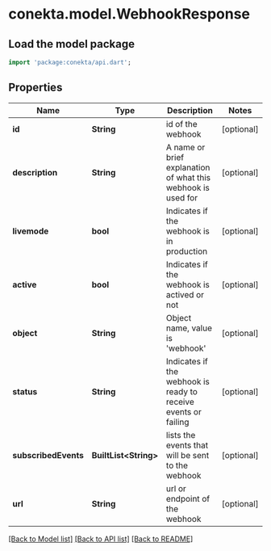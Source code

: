 # conekta.model.WebhookResponse

## Load the model package
```dart
import 'package:conekta/api.dart';
```

## Properties
Name | Type | Description | Notes
------------ | ------------- | ------------- | -------------
**id** | **String** | id of the webhook | [optional] 
**description** | **String** | A name or brief explanation of what this webhook is used for | [optional] 
**livemode** | **bool** | Indicates if the webhook is in production | [optional] 
**active** | **bool** | Indicates if the webhook is actived or not | [optional] 
**object** | **String** | Object name, value is 'webhook' | [optional] 
**status** | **String** | Indicates if the webhook is ready to receive events or failing | [optional] 
**subscribedEvents** | **BuiltList&lt;String&gt;** | lists the events that will be sent to the webhook | [optional] 
**url** | **String** | url or endpoint of the webhook | [optional] 

[[Back to Model list]](../README.md#documentation-for-models) [[Back to API list]](../README.md#documentation-for-api-endpoints) [[Back to README]](../README.md)


